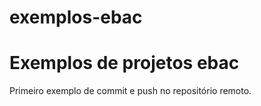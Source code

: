 # exemplos-ebac

# **Exemplos de projetos ebac**

Primeiro exemplo de commit e push no repositório remoto.
